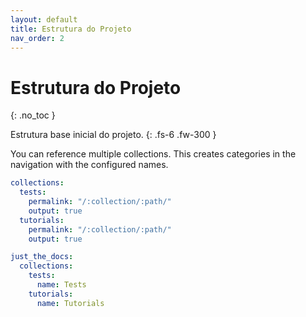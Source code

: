 ```yaml
---
layout: default
title: Estrutura do Projeto
nav_order: 2
---
```


# Estrutura do Projeto
{: .no_toc }

Estrutura base inicial do projeto.
{: .fs-6 .fw-300 }

You can reference multiple collections.
This creates categories in the navigation with the configured names.

```yaml
collections:
  tests:
    permalink: "/:collection/:path/"
    output: true
  tutorials:
    permalink: "/:collection/:path/"
    output: true

just_the_docs:
  collections:
    tests:
      name: Tests
    tutorials:
      name: Tutorials
```

